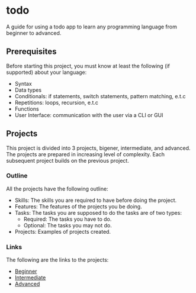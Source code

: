 # todo

A guide for using a todo app to learn any programming language from beginner
to advanced.

## Prerequisites

Before starting this project, you must know at least the following
(if supported) about your language:

- Syntax
- Data types
- Conditionals: if statements, switch statements, pattern matching, e.t.c
- Repetitions: loops, recursion, e.t.c
- Functions
- User Interface: communication with the user via a CLI or GUI

## Projects

This project is divided into 3 projects, bigener, intermediate, and advanced.
The projects are prepared in increasing level of complexity. Each subsequent
project builds on the previous project.

### Outline

All the projects have the following outline:

- Skills: The skills you are required to have before doing the project.
- Features: The features of the projects you be doing.
- Tasks: The tasks you are supposed to do the tasks are of two types:
  - Required: The tasks you have to do.
  - Optional: The tasks you may not do.
- Projects: Examples of projects created.

### Links

The following are the links to the projects:

- [Beginner](./projects/beginner/beginner.md)
- [Intermediate](./projects/beginner/intermediate.md)
- [Advanced](./projects/beginner/advanced.md)

